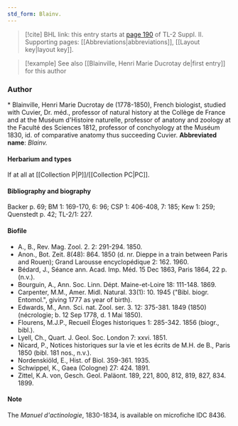```yaml
---
std_form: Blainv.
---
```


> [!cite] BHL link: this entry starts at [page 190](https://www.biodiversitylibrary.org/page/33265387) of TL-2 Suppl. II.
> Supporting pages: [[Abbreviations|abbreviations]], [[Layout key|layout key]].

> [!example] See also [[Blainville, Henri Marie Ducrotay de|first entry]] for this author

### Author

\* Blainville, Henri Marie Ducrotay de (1778-1850), French biologist, studied with Cuvier, Dr. méd., professor of natural history at the Collège de France and at the Muséum d'Histoire naturelle, professor of anatony and zoology at the Faculté des Sciences 1812, professor of conchyology at the Muséum 1830, id. of comparative anatomy thus succeeding Cuvier. 
**Abbreviated name**: *Blainv.*

#### Herbarium and types

If at all at [[Collection P|P]]/[[Collection PC|PC]].

#### Bibliography and biography

Backer p. 69; BM 1: 169-170, 6: 96; CSP 1: 406-408, 7: 185; Kew 1: 259; Quenstedt p. 42; TL-2/1: 227.

#### Biofile

- A., B., Rev. Mag. Zool. 2. 2: 291-294. 1850.
- Anon., Bot. Zeit. 8(48): 864. 1850 (d. nr. Dieppe in a train between Paris and Rouen); Grand Larousse encyclopédique 2: 162. 1960.
- Bédard, J., Séance ann. Acad. Imp. Méd. 15 Dec 1863, Paris 1864, 22 p. (n.v.).
- Bourguin, A., Ann. Soc. Linn. Dépt. Maine-et-Loire 18: 111-148. 1869.
- Carpenter, M.M., Amer. Midl. Natural. 33(1): 10. 1945 ("Bibl. biogr. Entomol.", giving 1777 as year of birth).
- Edwards, M., Ann. Sci. nat. Zool. ser. 3. 12: 375-381. 1849 (1850) (nécrologie; b. 12 Sep 1778, d. 1 Mai 1850).
- Flourens, M.J.P., Recueil Éloges historiques 1: 285-342. 1856 (biogr., bibl.).
- Lyell, Ch., Quart. J. Geol. Soc. London 7: xxvi. 1851.
- Nicard, P., Notices historiques sur la vie et les écrits de M.H. de B., Paris 1850 (bibl. 181 nos., n.v.).
- Nordenskiöld, E., Hist. of Biol. 359-361. 1935.
- Schwippel, K., Gaea (Cologne) 27: 424. 1891.
- Zittel, K.A. von, Gesch. Geol. Paläont. 189, 221, 800, 812, 819, 827, 834. 1899.

#### Note

The *Manuel d'actinologie*, 1830-1834, is available on microfiche IDC 8436.

